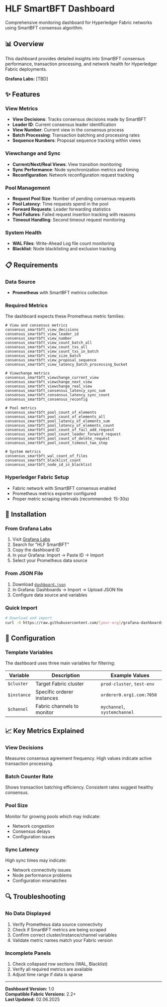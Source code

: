 # HLF SmartBFT Dashboard

Comprehensive monitoring dashboard for Hyperledger Fabric networks using SmartBFT consensus algorithm.

## 📊 Overview

This dashboard provides detailed insights into SmartBFT consensus performance, transaction processing, and network health for Hyperledger Fabric deployments.

**Grafana Labs:** [TBD]

## ✨ Features

### View Metrics
- **View Decisions**: Tracks consensus decisions made by SmartBFT
- **Leader ID**: Current consensus leader identification
- **View Number**: Current view in the consensus process
- **Batch Processing**: Transaction batching and processing rates
- **Sequence Numbers**: Proposal sequence tracking within views

### Viewchange and Sync
- **Current/Next/Real Views**: View transition monitoring
- **Sync Performance**: Node synchronization metrics and timing
- **Reconfiguration**: Network reconfiguration request tracking

### Pool Management
- **Request Pool Size**: Number of pending consensus requests
- **Pool Latency**: Time requests spend in the pool
- **Forward Requests**: Leader forwarding statistics
- **Pool Failures**: Failed request insertion tracking with reasons
- **Timeout Handling**: Second timeout request monitoring

### System Health
- **WAL Files**: Write-Ahead Log file count monitoring
- **Blacklist**: Node blacklisting and exclusion tracking

## 📋 Requirements

### Data Source
- **Prometheus** with SmartBFT metrics collection

### Required Metrics
The dashboard expects these Prometheus metric families:

```
# View and consensus metrics
consensus_smartbft_view_decisions
consensus_smartbft_view_leader_id
consensus_smartbft_view_number
consensus_smartbft_view_count_batch_all
consensus_smartbft_view_count_txs_all
consensus_smartbft_view_count_txs_in_batch
consensus_smartbft_view_size_batch
consensus_smartbft_view_proposal_sequence
consensus_smartbft_view_latency_batch_processing_bucket

# Viewchange metrics
consensus_smartbft_viewchange_current_view
consensus_smartbft_viewchange_next_view
consensus_smartbft_viewchange_real_view
consensus_smartbft_consensus_latency_sync_sum
consensus_smartbft_consensus_latency_sync_count
consensus_smartbft_consensus_reconfig

# Pool metrics
consensus_smartbft_pool_count_of_elements
consensus_smartbft_pool_count_of_elements_all
consensus_smartbft_pool_latency_of_elements_sum
consensus_smartbft_pool_latency_of_elements_count
consensus_smartbft_pool_count_of_fail_add_request
consensus_smartbft_pool_count_leader_forward_request
consensus_smartbft_pool_count_of_delete_request
consensus_smartbft_pool_count_timeout_two_step

# System metrics
consensus_smartbft_wal_count_of_files
consensus_smartbft_blacklist_count
consensus_smartbft_node_id_in_blacklist
```

### Hyperledger Fabric Setup
- Fabric network with SmartBFT consensus enabled
- Prometheus metrics exporter configured
- Proper metric scraping intervals (recommended: 15-30s)

## 🚀 Installation

### From Grafana Labs
1. Visit [Grafana Labs](https://grafana.com/grafana/dashboards/)
2. Search for "HLF SmartBFT"
3. Copy the dashboard ID
4. In your Grafana: Import → Paste ID → Import
5. Select your Prometheus data source

### From JSON File
1. Download [`dashboard.json`](./dashboard.json)
2. In Grafana: Dashboards → Import → Upload JSON file
3. Configure data source and variables

### Quick Import
```bash
# Download and import
curl -O https://raw.githubusercontent.com/[your-org]/grafana-dashboards/main/dashboards/hlf-smartbft/dashboard.json
```

## 🔧 Configuration

### Template Variables
The dashboard uses three main variables for filtering:

| Variable | Description | Example Values |
|----------|-------------|----------------|
| `$cluster` | Target Fabric cluster | `prod-cluster`, `test-env` |
| `$instance` | Specific orderer instances | `orderer0.org1.com:7050` |
| `$channel` | Fabric channels to monitor | `mychannel`, `systemchannel` |


## 📈 Key Metrics Explained

### View Decisions
Measures consensus agreement frequency. High values indicate active transaction processing.

### Batch Counter Rate
Shows transaction batching efficiency. Consistent rates suggest healthy consensus.

### Pool Size
Monitor for growing pools which may indicate:
- Network congestion
- Consensus delays
- Configuration issues

### Sync Latency
High sync times may indicate:
- Network connectivity issues
- Node performance problems
- Configuration mismatches


## 🔍 Troubleshooting

### No Data Displayed
1. Verify Prometheus data source connectivity
2. Check if SmartBFT metrics are being scraped
3. Confirm correct cluster/instance/channel variables
4. Validate metric names match your Fabric version

### Incomplete Panels
1. Check collapsed row sections (WAL, Blacklist)
2. Verify all required metrics are available
3. Adjust time range if data is sparse


---

**Dashboard Version:** 1.0  
**Compatible Fabric Versions:** 2.2+  
**Last Updated:** 02.06.2025